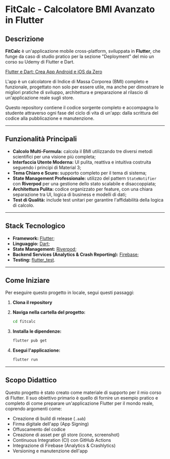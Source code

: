 # FitCalc - Calcolatore BMI Avanzato in Flutter

## Descrizione

**FitCalc** è un'applicazione mobile cross-platform, sviluppata in **Flutter**, che funge da caso di studio pratico per la sezione "Deployment" del mio un corso su Udemy di Flutter e Dart. 

[Flutter e Dart: Crea App Android e iOS da Zero](https://www.udemy.com/course/flutter-dart-app-android-ios/)

L'app è un calcolatore di Indice di Massa Corporea (BMI) completo e funzionale, progettato non solo per essere utile, ma anche per dimostrare le migliori pratiche di sviluppo, architettura e preparazione al rilascio di un'applicazione reale sugli store.

Questo repository contiene il codice sorgente completo e accompagna lo studente attraverso ogni fase del ciclo di vita di un'app: dalla scrittura del codice alla pubblicazione e manutenzione.

---

## Funzionalità Principali

* **Calcolo Multi-Formula:** calcola il BMI utilizzando tre diversi metodi scientifici per una visione più completa;
* **Interfaccia Utente Moderna:** UI pulita, reattiva e intuitiva costruita seguendo i principi di Material 3;
* **Tema Chiaro e Scuro:** supporto completo per il tema di sistema;
* **State Management Professionale:** utilizzo del pattern `StateNotifier` con **Riverpod** per una gestione dello stato scalabile e disaccoppiata;
* **Architettura Pulita:** codice organizzato per feature, con una chiara separazione tra UI, logica di business e modelli di dati;
* **Test di Qualità:** include test unitari per garantire l'affidabilità della logica di calcolo.

---

## Stack Tecnologico

* **Framework:** [Flutter](https://flutter.dev/);
* **Linguaggio:** [Dart](https://dart.dev/);
* **State Management:** [Riverpod](https://riverpod.dev/);
* **Backend Services (Analytics & Crash Reporting):** [Firebase](https://firebase.google.com/);
* **Testing:** [flutter_test](https://api.flutter.dev/flutter/flutter_test/flutter_test-library.html).

---

## Come Iniziare

Per eseguire questo progetto in locale, segui questi passaggi:

1.  **Clona il repository**

2.  **Naviga nella cartella del progetto:**
    ```bash
    cd fitcalc
    ```

3.  **Installa le dipendenze:**
    ```bash
    flutter pub get
    ```

4.  **Esegui l'applicazione:**
    ```bash
    flutter run
    ```

---

## Scopo Didattico

Questo progetto è stato creato come materiale di supporto per il mio corso di Flutter. Il suo obiettivo primario è quello di fornire un esempio pratico e completo di come preparare un'applicazione Flutter per il mondo reale, coprendo argomenti come:

* Creazione di build di release (`.aab`)
* Firma digitale dell'app (App Signing)
* Offuscamento del codice
* Creazione di asset per gli store (icone, screenshot)
* Continuous Integration (CI) con GitHub Actions
* Integrazione di Firebase (Analytics & Crashlytics)
* Versioning e manutenzione dell'app
